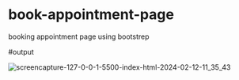 # book-appointment-page
 booking appointment page using bootstrep

#output

![screencapture-127-0-0-1-5500-index-html-2024-02-12-11_35_43](https://github.com/Anuj5604/book-appointment-page/assets/155800082/1b58710c-f623-40a1-a585-5790fa8a4e11)
